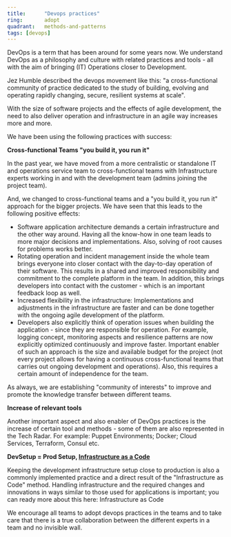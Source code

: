 ```yaml
---
title:      "Devops practices"
ring:       adopt
quadrant:   methods-and-patterns
tags: [devops]
---
```


DevOps is a term that has been around for some years now.
We understand DevOps as a philosophy and culture with related practices and tools - all with the aim of bringing (IT) Operations closer to Development.  

Jez Humble described the devops movement like this: "a cross-functional community of practice dedicated to the study of building, evolving and operating rapidly changing, secure, resilient systems at scale".

With the size of software projects and the effects of agile development, the need to also deliver operation and infrastructure in an agile way increases more and more.

We have been using the following practices with success:

**Cross-functional Teams "you build it, you run it"**

In the past year, we have moved from a more centralistic or standalone IT and operations service team to cross-functional teams with Infrastructure experts working in and with the development team (admins joining the project team).

And, we changed to cross-functional teams and a "you build it, you run it" approach for the bigger projects.
We have seen that this leads to the following positive effects:

- Software application architecture demands a certain infrastructure and the other way around. Having all the know-how in one team leads to more major decisions and implementations. Also, solving of root causes for problems works better.
- Rotating operation and incident management inside the whole team brings everyone into closer contact with the day-to-day operation of their software. This results in a shared and improved responsibility and commitment to the complete platform in the team. In addition, this brings developers into contact with the customer - which is an important feedback loop as well.
- Increased flexibility in the infrastructure: Implementations and adjustments in the infrastructure are faster and can be done together with the ongoing agile development of the platform.
- Developers also explicitly think of operation issues when building the application - since they are responsible for operation. For example, logging concept, monitoring aspects and resilience patterns are now explicitly optimized continuously and improve faster.
Important enabler of such an approach is the size and available budget for the project (not every project allows for having a continuous cross-functional teams that carries out ongoing development and operations). Also, this requires a certain amount of independence for the team.

As always, we are establishing "community of interests" to improve and promote the knowledge transfer between different teams.

**Increase of relevant tools**

Another important aspect and also enabler of DevOps practices is the increase of certain tool and methods - some of them are also represented in the Tech Radar. For example: Puppet Environments; Docker; Cloud Services, Terraform, Consul etc.

**DevSetup = Prod Setup, [Infrastructure as a Code](methods-and-patterns/infrastructure-as-code.html)**

Keeping the development infrastructure setup close to production is also a commonly implemented practice and a direct result of the "Infrastructure as Code" method.
Handling infrastructure and the required changes and innovations in ways similar to those used for applications is important; you can ready more about this here: Infrastructure as Code

We encourage all teams to adopt devops practices in the teams and to take care that there is a true collaboration between the different experts in a team and no invisible wall.
